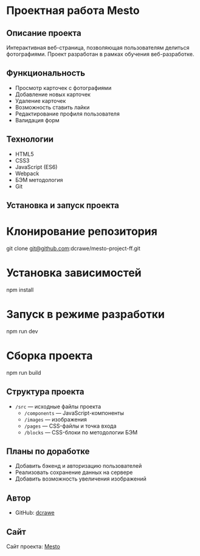 # Проектная работа Mesto

## Описание проекта
Интерактивная веб-страница, позволяющая пользователям делиться фотографиями. Проект разработан в рамках обучения веб-разработке.

## Функциональность
- Просмотр карточек с фотографиями
- Добавление новых карточек
- Удаление карточек
- Возможность ставить лайки
- Редактирование профиля пользователя
- Валидация форм

## Технологии
- HTML5
- CSS3
- JavaScript (ES6)
- Webpack
- БЭМ методология
- Git

## Установка и запуск проекта
# Клонирование репозитория
git clone git@github.com:dcrawe/mesto-project-ff.git

# Установка зависимостей
npm install

# Запуск в режиме разработки
npm run dev

# Сборка проекта
npm run build

## Структура проекта
- `/src` — исходные файлы проекта
    - `/components` — JavaScript-компоненты
    - `/images` — изображения
    - `/pages` — CSS-файлы и точка входа
    - `/blocks` — CSS-блоки по методологии БЭМ

## Планы по доработке
- Добавить бэкенд и авторизацию пользователей
- Реализовать сохранение данных на сервере
- Добавить возможность увеличения изображений

## Автор
- GitHub: [dcrawe](https://github.com/dcrawe)

## Сайт
Сайт проекта: [Mesto](https://dcrawe.github.io/mesto-project-ff/)